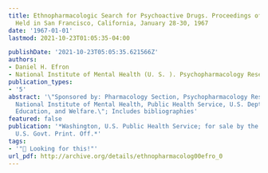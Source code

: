 ```yaml
---
title: Ethnopharmacologic Search for Psychoactive Drugs. Proceedings of a Symposium
  Held in San Francisco, California, January 28-30, 1967
date: '1967-01-01'
lastmod: 2021-10-23T01:05:35-04:00

publishDate: '2021-10-23T05:05:35.621566Z'
authors:
- Daniel H. Efron
- National Institute of Mental Health (U. S. ). Psychopharmacology Research Branch
publication_types:
- '5'
abstract: '\"Sponsored by: Pharmacology Section, Psychopharmacology Research Branch,
  National Institute of Mental Health, Public Health Service, U.S. Dept. of Health,
  Education, and Welfare.\"; Includes bibliographies'
featured: false
publication: '*Washington, U.S. Public Health Service; for sale by the Supt. of Docs.,
  U.S. Govt. Print. Off.*'
tags:
- '"🧲 Looking for this!"'
url_pdf: http://archive.org/details/ethnopharmacolog00efro_0
---
```



